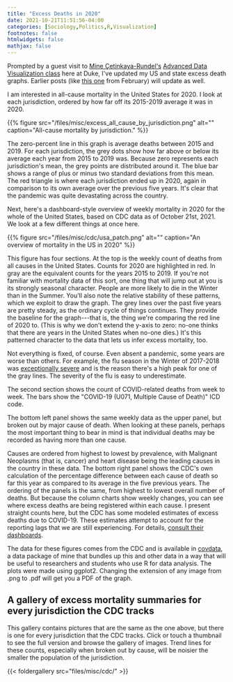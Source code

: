 ```yaml
---
title: "Excess Deaths in 2020"
date: 2021-10-21T11:51:56-04:00
categories: [Sociology,Politics,R,Visualization]
footnotes: false
htmlwidgets: false
mathjax: false
---
```



Prompted by a guest visit to [Mine Çetinkaya-Rundel's](https://mine-cr.com) [Advanced Data Visualization class](http://vizdata.org/) here at Duke, I've updated my US and state excess death graphs. Earlier posts (like [this one](https://kieranhealy.org/blog/archives/2021/02/24/excess-deaths-february-update/) from February) will update as well. 

I am interested in all-cause mortality in the United States for 2020. I look at each jurisdiction, ordered by how far off its 2015-2019 average it was in 2020. 

{{% figure src="/files/misc/excess_all_cause_by_jurisdiction.png" alt="" caption="All-cause mortality by jurisdiction." %}}

The zero-percent line in this graph is average deaths between 2015 and 2019. For each jurisdiction, the grey dots show how far above or below its average each year from 2015 to 2019 was. Because zero represents each jurisdiction's mean, the grey points are distributed around it. The blue bar shows a range of plus or minus two standard deviations from this mean. The red triangle is where each jurisdiction ended up in 2020, again in comparison to its own average over the previous five years. It's clear that the pandemic was quite devastating across the country. 

Next, here's a dashboard-style overview of weekly mortality in 2020 for the whole of the United States, based on CDC data as of October 21st, 2021. We look at a few different things at once here.

{{% figure src="/files/misc/cdc/usa_patch.png" alt="" caption="An overview of mortality in the US in 2020" %}}

This figure has four sections. At the top is the weekly count of deaths from all causes in the United States. Counts for 2020 are highlighted in red. In gray are the equivalent counts for the years 2015 to 2019. If you're not familiar with mortality data of this sort, one thing that will jump out at you is its strongly seasonal character. People are more likely to die in the Winter than in the Summer. You'll also note the relative stability of these patterns, which we exploit to draw the graph. The grey lines over the past five years are pretty steady, as the ordinary cycle of things continues. They provide the baseline for the graph---that is, the thing we're comparing the red line of 2020 to. (This is why we don't extend the y-axis to zero: no-one thinks that there are years in the United States when no-one dies.) It's this patterned character to the data that lets us infer excess mortality, too. 

Not everything is fixed, of course. Even absent a pandemic, some years are worse than others. For example, the flu season in the Winter of 2017-2018 was [exceptionally severe](https://www.cdc.gov/flu/about/burden-averted/2017-2018.htm) and is the reason there's a high peak for one of the gray lines. The severity of the flu is easy to underestimate. 

The second section shows the count of COVID-related deaths from week to week. The bars show the "COVID-19 (U071, Multiple Cause of Death)" ICD code. 

The bottom left panel shows the same weekly data as the upper panel, but broken out by major cause of death. When looking at these panels, perhaps the most important thing to bear in mind is that individual deaths may be recorded as having more than one cause.

Causes are ordered from highest to lowest by prevalence, with Malignant Neoplasms (that is, cancer) and heart disease being the leading causes in the country in these data. The bottom right panel shows the CDC's own calculation of the percentage difference between each cause of death so far this year as compared to its average in the five previous years. The ordering of the panels is the same, from highest to lowest overall number of deaths. But because the column charts show weekly changes, you can see where excess deaths are being registered within each cause. I present straight counts here, but the CDC has some modeled estimates of excess deaths due to COVID-19. These estimates attempt to account for the reporting lags that we are still experiencing. For details, [consult their dashboards](https://www.cdc.gov/nchs/nvss/vsrr/covid19/excess_deaths.htm).

The data for these figures comes from the CDC and is available in [covdata](https://kjhealy.github.io/covdata/), a data package of mine that bundles up this and other data in a way that will be useful to researchers and students who use R for data analysis. The plots were made using ggplot2. Changing the extension of any image from .png to .pdf will get you a PDF of the graph.

## A gallery of excess mortality summaries for every jurisdiction the CDC tracks

This gallery contains pictures that are the same as the one above, but there is one for every jurisdiction that the CDC tracks. Click or touch a thumbnail to see the full version and browse the gallery of images. Trend lines for these counts, especially when broken out by cause, will be noisier the smaller the population of the jurisdiction.

{{< foldergallery src="files/misc/cdc/" >}}
